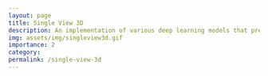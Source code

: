 ```yaml
---
layout: page
title: Single View 3D
description: An implementation of various deep learning models that predict voxel, pointcloud, and mesh representations of 3D objects from a single RGB image. 
img: assets/img/singleview3d.gif
importance: 2
category: 
permalink: /single-view-3d
---
```


